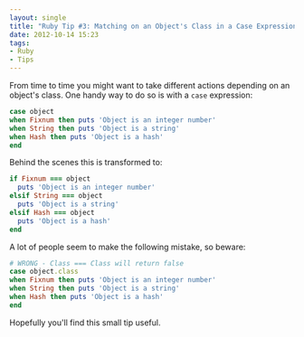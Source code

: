```yaml
---
layout: single
title: "Ruby Tip #3: Matching on an Object's Class in a Case Expression"
date: 2012-10-14 15:23
tags:
- Ruby
- Tips
---
```


From time to time you might want to take different actions depending
on an object's class. One handy way to do so is with a `case`
expression:

``` ruby
case object
when Fixnum then puts 'Object is an integer number'
when String then puts 'Object is a string'
when Hash then puts 'Object is a hash'
end
```

Behind the scenes this is transformed to:

``` ruby
if Fixnum === object
  puts 'Object is an integer number'
elsif String === object
  puts 'Object is a string'
elsif Hash === object
  puts 'Object is a hash'
end
```

A lot of people seem to make the following mistake, so beware:

``` ruby
# WRONG - Class === Class will return false
case object.class
when Fixnum then puts 'Object is an integer number'
when String then puts 'Object is a string'
when Hash then puts 'Object is a hash'
end
```

Hopefully you'll find this small tip useful.
